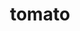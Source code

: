 ---
layout: food&drink
title: tomato
emoji: tomato
permalink: 🍅.html
image: assets/img/3moji/tomato.png
---